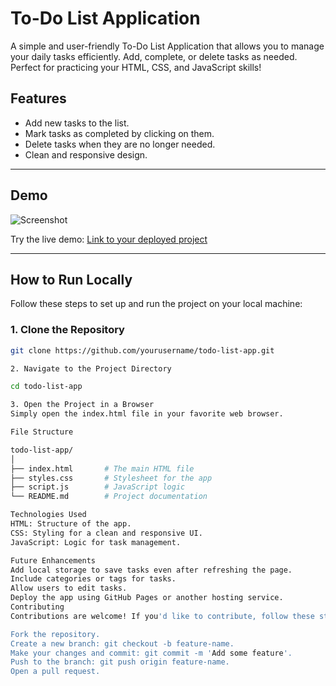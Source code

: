 # To-Do List Application

A simple and user-friendly To-Do List Application that allows you to manage your daily tasks efficiently. Add, complete, or delete tasks as needed. Perfect for practicing your HTML, CSS, and JavaScript skills!

## Features

- Add new tasks to the list.
- Mark tasks as completed by clicking on them.
- Delete tasks when they are no longer needed.
- Clean and responsive design.

---

## Demo

![Screenshot](screenshot.png)

Try the live demo: [Link to your deployed project]()

---

## How to Run Locally

Follow these steps to set up and run the project on your local machine:

### 1. Clone the Repository
```bash
git clone https://github.com/yourusername/todo-list-app.git

2. Navigate to the Project Directory

cd todo-list-app

3. Open the Project in a Browser
Simply open the index.html file in your favorite web browser.

File Structure

todo-list-app/
│
├── index.html       # The main HTML file
├── styles.css       # Stylesheet for the app
├── script.js        # JavaScript logic
└── README.md        # Project documentation

Technologies Used
HTML: Structure of the app.
CSS: Styling for a clean and responsive UI.
JavaScript: Logic for task management.

Future Enhancements
Add local storage to save tasks even after refreshing the page.
Include categories or tags for tasks.
Allow users to edit tasks.
Deploy the app using GitHub Pages or another hosting service.
Contributing
Contributions are welcome! If you'd like to contribute, follow these steps:

Fork the repository.
Create a new branch: git checkout -b feature-name.
Make your changes and commit: git commit -m 'Add some feature'.
Push to the branch: git push origin feature-name.
Open a pull request.
